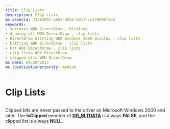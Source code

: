 ```yaml
---
title: Clip Lists
description: Clip Lists
ms.assetid: 73383093-ab83-4955-b017-cc370009fd0e
keywords:
- surfaces WDK DirectDraw , blitting
- drawing blt WDK DirectDraw , clip lists
- DirectDraw blitting WDK Windows 2000 display , clip lists
- blitting WDK DirectDraw , clip lists
- blt WDK DirectDraw , clip lists
- clip lists WDK DirectDraw
- clipped blts WDK DirectDraw
ms.date: 04/20/2017
ms.localizationpriority: medium
---
```


# Clip Lists


## <span id="ddk_clip_lists_gg"></span><span id="DDK_CLIP_LISTS_GG"></span>


Clipped blts are never passed to the driver on Microsoft Windows 2000 and later. The **IsClipped** member of [**DD\_BLTDATA**](/windows/win32/api/ddrawint/ns-ddrawint-dd_bltdata) is always **FALSE**, and the clipped list is always **NULL**.

 

